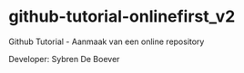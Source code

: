 # github-tutorial-onlinefirst_v2
Github Tutorial - Aanmaak van een online repository

Developer: Sybren De Boever
